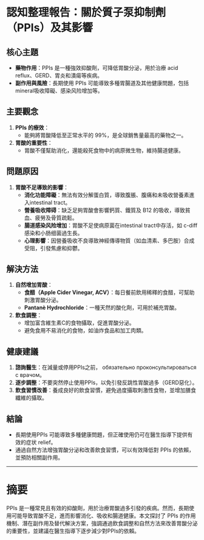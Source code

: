 # 認知整理報告：關於質子泵抑制劑（PPIs）及其影響

## 核心主題  
- **藥物作用**：PPIs 是一種強效抑酸劑，可降低胃酸分泌，用於治療 acid reflux、GERD、胃炎和潰瘍等疾病。  
- **副作用與風險**：長期使用 PPIs 可能導致多種胃腸道及其他健康問題，包括 mineral吸收障礙、感染风险增加等。  

## 主要觀念  
1. **PPIs 的療效**：
   - 能夠將胃酸降低至正常水平的 99%，是全球銷售量最高的藥物之一。
2. **胃酸的重要性**：  
   - 胃酸不僅幫助消化，還能殺死食物中的病原微生物，維持腸道健康。  

## 問題原因  
1. **胃酸不足導致的影響**：  
   - **消化功能障礙**：無法有效分解蛋白質，導致腹脹、腹痛和未吸收營養素進入intestinal tract。  
   - **營養吸收障碍**：缺乏足夠胃酸會影響鈣質、鐵質及 B12 的吸收，導致貧血、疲勞及骨質疏鬆。  
   - **腸道感染风险增加**：胃酸不足使病原菌在intestinal tract中存活，如 c-diff 感染和小肠细菌過生長。  
   - **心理影響**：因營養吸收不良導致神經傳導物質（如血清素、多巴胺）合成受阻，引發焦慮和抑鬱。  

## 解決方法  
1. **自然增加胃酸**：
   - **食醋（Apple Cider Vinegar, ACV）**：每日餐前飲用稀釋的食醋，可幫助刺激胃酸分泌。
   - **Pantanè Hydrochloride**：一種天然的酸化劑，可用於補充胃酸。  
2. **飲食調整**：
   - 增加富含維生素C的食物攝取，促進胃酸分泌。
   - 避免食用不易消化的食物，如油炸食品和加工肉類。

## 健康建議  
1. **諮詢醫生**：在減量或停用PPIs之前， обязательно проконсультироваться с врачом。  
2. **逐步調整**：不要突然停止使用PPIs，以免引發反跳性胃酸過多（GERD惡化）。  
3. **飲食習慣改善**：養成良好的飲食習慣，避免過度攝取刺激性食物，並增加膳食纖維的攝取。  

## 結論  
- 長期使用PPIs 可能導致多種健康問題，但正確使用仍可在醫生指導下提供有效的症状 relief。  
- 通過自然方法增強胃酸分泌和改善飲食習慣，可以有效降低對 PPIs 的依賴，並預防相關副作用。  

---

# 摘要  
PPIs 是一種常見且有效的抑酸劑，用於治療胃酸過多引發的疾病。然而，長期使用可能导致胃酸不足，進而影響消化、吸收和腸道健康。本文探討了 PPIs 的作用機制、潛在副作用及替代解決方案，強調通過飲食調整和自然方法來改善胃酸分泌的重要性，並建議在醫生指導下逐步減少對PPIs的依賴。